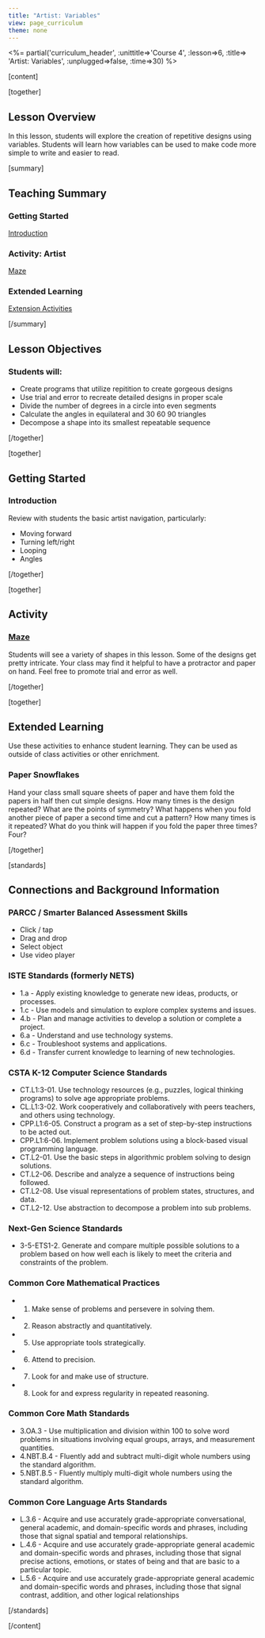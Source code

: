 ```yaml
---
title: "Artist: Variables"
view: page_curriculum
theme: none
---
```


<%= partial('curriculum_header', :unittitle=>'Course 4', :lesson=>6, :title=> 'Artist: Variables', :unplugged=>false, :time=>30) %>

[content]

[together]

## Lesson Overview 
In this lesson, students will explore the creation of repetitive designs using variables. Students will learn how variables can be used to make code more simple to write and easier to read. 

[summary]

## Teaching Summary
### **Getting Started**

[Introduction](#GetStarted) <br/>

### **Activity: Artist**

[Maze](#Activity)

### **Extended Learning**

[Extension Activities](#Extended)


[/summary]

## Lesson Objectives 
### Students will:

- Create programs that utilize repitition to create gorgeous designs
- Use trial and error to recreate detailed designs in proper scale
- Divide the number of degrees in a circle into even segments
- Calculate the angles in equilateral and 30 60 90 triangles
- Decompose a shape into its smallest repeatable sequence

[/together]

[together]

## Getting Started

### <a name="GetStarted"></a> Introduction
Review with students the basic artist navigation, particularly:

- Moving forward
- Turning left/right
- Looping
- Angles

[/together]

[together]

## Activity
### <a name="Activity"></a> [Maze](http://learn.code.org/s/course4/stage/2/puzzle/1)

Students will see a variety of shapes in this lesson.  Some of the designs get pretty intricate. Your class may find it helpful to have a protractor and paper on hand. Feel free to promote trial and error as well.


[/together]


<!--(this is left in here as an example of how to include an image in Markdown)
![](binaryphoto.png) -->


[together]

## Extended Learning 
<a name="Extended"></a>Use these activities to enhance student learning. They can be used as outside of class activities or other enrichment.

### Paper Snowflakes

Hand your class small square sheets of paper and have them fold the papers in half then cut simple designs.  How many times is the design repeated?  What are the points of symmetry? What happens when you fold another piece of paper a second time and cut a pattern?  How many times is it repeated?  What do you think will happen if you fold the paper three times?  Four?

[/together]

[standards]

## Connections and Background Information

### PARCC / Smarter Balanced Assessment Skills

- Click / tap
- Drag and drop
- Select object
- Use video player

### ISTE Standards (formerly NETS)

- 1.a - Apply existing knowledge to generate new ideas, products, or processes.
- 1.c - Use models and simulation to explore complex systems and issues.
- 4.b - Plan and manage activities to develop a solution or complete a project.
- 6.a - Understand and use technology systems.
- 6.c - Troubleshoot systems and applications.
- 6.d - Transfer current knowledge to learning of new technologies.  


### CSTA K-12 Computer Science Standards
 
- CT.L1:3-01. Use technology resources (e.g., puzzles, logical thinking programs) to solve age appropriate problems.
- CL.L1:3-02. Work cooperatively and collaboratively with peers teachers, and others using technology.
- CPP.L1:6-05. Construct a program as a set of step-by-step instructions to be acted out.
- CPP.L1:6-06. Implement problem solutions using a block-based visual programming language.
- CT.L2-01. Use the basic steps in algorithmic problem solving to design solutions.
- CT.L2-06. Describe and analyze a sequence of instructions being followed.
- CT.L2-08. Use visual representations of problem states, structures, and data.
- CT.L2-12. Use abstraction to decompose a problem into sub problems. 

### Next-Gen Science Standards

- 3-5-ETS1-2. Generate and compare multiple possible solutions to a problem based on how well each is likely to meet the criteria and constraints of the problem. 

### Common Core Mathematical Practices
 
- 1. Make sense of problems and persevere in solving them.
- 2. Reason abstractly and quantitatively.
- 5. Use appropriate tools strategically.
- 6. Attend to precision.
- 7. Look for and make use of structure.
- 8. Look for and express regularity in repeated reasoning.

### Common Core Math Standards

- 3.OA.3 - Use multiplication and division within 100 to solve word problems in situations involving equal groups, arrays, and measurement quantities.
- 4.NBT.B.4 - Fluently add and subtract multi-digit whole numbers using the standard algorithm.
- 5.NBT.B.5 - Fluently multiply multi-digit whole numbers using the standard algorithm.


### Common Core Language Arts Standards

- L.3.6 - Acquire and use accurately grade-appropriate conversational, general academic, and domain-specific words and phrases, including those that signal spatial and temporal relationships.
- L.4.6 - Acquire and use accurately grade-appropriate general academic and domain-specific words and phrases, including those that signal precise actions, emotions, or states of being and that are basic to a particular topic.
- L.5.6 - Acquire and use accurately grade-appropriate general academic and domain-specific words and phrases, including those that signal contrast, addition, and other logical relationships


[/standards]

[/content]

<link rel="stylesheet" type="text/css" href="../docs/morestyle.css"/>

